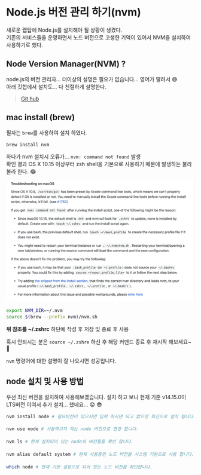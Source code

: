 # Node.js 버전 관리 하기(nvm)

새로운 랩탑에 Node.js를 설치해야 될 상황이 생겼다.  
기존의 서비스들을 운영하면서 노드 버전으로 고생한 기억이 있어서 NVM을 설치하여 사용하기로 했다.

## Node Version Manager(NVM) ? 
node.js의 버전 관리자... 더이상의 설명은 필요가 없습니다... 영어가 딸려서 😅  
아래 깃헙에서 설치도... 다 친절하게 설명한다.  
> [Git hub](https://github.com/nvm-sh/nvm)

## mac install (brew)
필자는 ``` brew ```를 사용하여 설치 하였다.  

```bash
brew install nvm 
```

하다가 nvm 설치시 오류가... ``` nvm: command not found ``` 발생   
확인 결과 OS X 10.15 이상부터 zsh shell을 기본으로 사용하기 때문에 발생하는 불라불라 한다. 😂  

![mac-erro](./images/mac-10.15-error.png)

```bash
export NVM_DIR=~/.nvm
source $(brew --prefix nvm)/nvm.sh
```

**위 참조를 ~/.zshrc** 하단에 작성 후 저장 및 종료 후 사용

혹시 안되시는 분은 ``` source ~/.zshre ``` 하신 후 해당 커맨드 종료 후 재시작 해보세요~ 🥳

``` nvm ``` 명령어에 대한 설명이 잘 나오시면 성공입니다.

## node 설치 및 사용 방법

우선 최신 버전을 설치하여 사용해보겠습니다.
설치 하고 보니 현재 기준 v14.15.0이 LTS버전 이여서 추가 설치... 했네요... 😟 😎

```bash
nvm install node # 필요버전이 있으시면 입력 하시면 되고 없으면 최신으로 설치 됩니다.

nvm use node # 사용하고자 하는 node 버전으로 변경 합니다.

nvm ls # 현재 설치되어 있는 node의 버전들을 확인 합니다.

nvm alias default system # 현재 사용중인 노드 버전을 시스템 기본으로 사용 합니다.

which node # 현재 기본 설정으로 되어 있는 노드 버전을 확인합니다.
```
